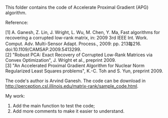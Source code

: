 This folder contains the code of Accelerate Proximal Gradient (APG) algorithm. 

Reference:

[1] A. Ganesh, Z. Lin, J. Wright, L. Wu, M. Chen, Y. Ma, Fast algorithms for recovering a corrupted low-rank matrix, in: 2009 3rd IEEE Int. Work. Comput. Adv. Multi-Sensor Adapt. Process., 2009: pp. 213每216. doi:10.1109/CAMSAP.2009.5413299.    
[2] "Robust PCA: Exact Recovery of Corrupted Low-Rank Matrices via Convex Optimization", J. Wright et al., preprint 2009.      
[3] "An Accelerated Proximal Gradient Algorithm for Nuclear Norm Regularized Least Squares problems", K.-C. Toh and S. Yun, preprint 2009.       

The code's author is Arvind Ganesh. The code can be download in <http://perception.csl.illinois.edu/matrix-rank/sample_code.html>.

My work:
1. Add the main function to test the code;
2. Add more comments to make it easier to understand.